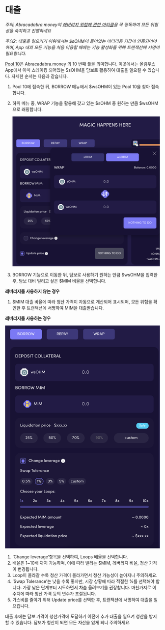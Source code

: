 # 대출

_주의: Abracadabra.money의_ [_레버리지 위험에 관한 아티클_](https://docs.abracadabra.money/intro/leveraged-positions)_을 꼭 정독하여 모든 위험성을 숙지하고 진행하세요_

_주의2: 대출을 일으키기 이위해서는 $sOHM이 들어있는 이더리움 지갑이 연동되어야 하며, App 내의 모든 기능을 처음 이용할 때에는 기능 활성화를 위해 트랜잭션에 서명이 필요합니다._

[Pool 10](https://abracadabra.money/pool/10)은 Abracadabra.money 의 10 번째 풀을 의미합니다. 이곳에서는 올림푸스 App에서 이미 스테이킹 되어있는 $sOHM을 담보로 활용하여 대출을 일으킬 수 있습니다. 자세한 순서는 다음과 같습니다.

1. Pool 10에 접속한 뒤, BORROW 메뉴에서 $wsOHM이 있는 Pool 10을 찾아 접속합니다.
2.  하위 메뉴 중, WRAP 기능을 활용해 갖고 있는 $sOHM 중 원하는 만큼 $wsOHM 으로 래핑합니다.

    ![](../../.gitbook/assets/screen-shot-2021-08-29-at-4.10.42-pm.png)
3. BORROW 기능으로 이동한 뒤, 담보로 사용하기 원하는 만큼 $wsOHM을 입력한 후, 담보 대비 빌리고 싶은 $MIM 비율을 선택합니다.&#x20;

**레버리지를 사용하지 않는 경우**

1. $MIM 대출 비율에 따라 청산 가격이 자동으로 계산되어 표시되며, 모든 위험을 확인한 후 트랜잭션에 서명하여 MIM을 대출받습니다.

**레버리지를 사용하는 경우**

![](<../../.gitbook/assets/screen-shot-2021-08-29-at-4.10.54-pm (1).png>)

1. ‘Change leverage’항목을 선택하여, Loops 배율을 선택합니다.
2. 배율은 1\~10배 까지 가능하며, 이에 따라 빌리는 $MIM, 레버리지 비율, 청산 가격이 변경됩니다.
3. Loop이 올라갈 수록 청산 가격이 올라가면서 청산 가능성이 높아지니 주의하세요.
4. ‘Swap Tolerance’는 낮을 수록 좋지만, 시장 상황에 따라 적절한 %를 선택해야 합니다. 가장 낮은 단계부터 시도하면서 차츰 올려보기를 권장합니다. 마찬가지로 이 수치에 따라 청산 가격 등의 변수가 조절됩니다.
5. 가스비를 줄이기 위해 Update price를 선택한 후, 트랜잭션에 서명하여 대출을 일으킵니다.

대출 후에는 담보 가격이 청산가격에 도달하기 이전에 추가 대출을 일으켜 청산을 방지할 수 있습니다. 담보가 청산이 되면 모든 자산을 잃게 되니 주의하세요.
